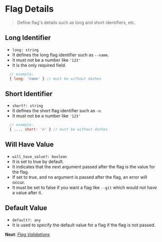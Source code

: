 # Flag Details

> Define flag's details such as long and short identifiers, etc.

## Long Identifier

- `long: string`
- It defines the long flag identifier such as `--name`.
- It must not be a number like `'123'`
- It is the only required field.

```js
  // example:
  { long: 'name' } // must be without dashes
```

## Short Identifier

- `short?: string`
- It defines the short flag identifier such as `-n`.
- It must not be a number like `'123'`

```js
  // example:
  { ..., short: 'n' } // must be without dashes
```

## Will Have Value

- `will_have_value?: boolean`
- It is set to true by default.
- It indicates that the next argument passed after the flag is the value for the flag.
- If set to true, and no argument is passed after the flag, an error will occur.
- It must be set to false if you want a flag like `--git` which would not have a value after it.

## Default Value

- `default?: any`
- It is used to specify the default value for a flag if the flag is not passed.

**Next**: *[Flag Validations](flag_validations.md)*
